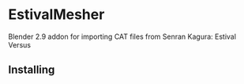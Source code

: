 # EstivalMesher
Blender 2.9 addon for importing CAT files from Senran Kagura: Estival Versus

## Installing
